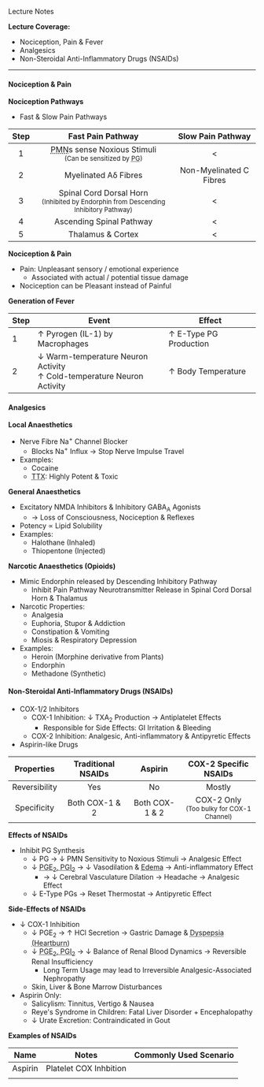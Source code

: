 Lecture Notes

**Lecture Coverage:**
- Nociception, Pain & Fever
- Analgesics
- Non-Steroidal Anti-Inflammatory Drugs (NSAIDs)

---
#### **Nociception & Pain**
**Nociception Pathways**
- Fast & Slow Pain Pathways

| Step |                                                                         Fast Pain Pathway                                                                         |    Slow Pain Pathway    |
| :--: | :---------------------------------------------------------------------------------------------------------------------------------------------------------------: | :---------------------: |
|  1   | <abbr Title="Polymodal Nociceptive Neurones">PMN</abbr>s sense Noxious Stimuli<br><font size="2">(Can be sensitized by <abbr Title="Prostaglandin">PG</abbr>)</r> |            <            |
|  2   |                                                                       Myelinated Aδ Fibres                                                                        | Non-Myelinated C Fibres |
|  3   |                             Spinal Cord Dorsal Horn<br><font size="2">(Inhibited by Endorphin from Descending Inhibitory Pathway)</r>                             |            <            |
|  4   |                                                                     Ascending Spinal Pathway                                                                      |            <            |
|  5   |                                                                         Thalamus & Cortex                                                                         |            <            |

**Nociception & Pain**
- Pain: Unpleasant sensory / emotional experience 
	- Associated with actual / potential tissue damage
- Nociception can be Pleasant instead of Painful

**Generation of Fever**

| Step | Event                                                                    | Effect                 |
| ---- | ------------------------------------------------------------------------ | ---------------------- |
| 1    | ↑ Pyrogen (IL-1) by Macrophages                                          | ↑ E-Type PG Production |
| 2    | ↓ Warm-temperature Neuron Activity<br>↑ Cold-temperature Neuron Activity | ↑ Body Temperature     |


#### **Analgesics**
**Local Anaesthetics**
- Nerve Fibre Na<sup>+</sup> Channel Blocker
	- Blocks Na<sup>+</sup> Influx → Stop Nerve Impulse Travel
- Examples:
	- Cocaine
	- <abbr Title="Tetradotoxin">TTX</abbr>: Highly Potent & Toxic

**General Anaesthetics**
- Excitatory NMDA Inhibitors & Inhibitory GABA<sub>A</sub> Agonists
	- → Loss of Consciousness, Nociception & Reflexes
- Potency ∝ Lipid Solubility
- Examples:
	- Halothane (Inhaled)
	- Thiopentone (Injected)

**Narcotic Anaesthetics (Opioids)**
- Mimic Endorphin released by Descending Inhibitory Pathway
	- Inhibit Pain Pathway Neurotransmitter Release in Spinal Cord Dorsal Horn & Thalamus
- Narcotic Properties:
	- Analgesia
	- Euphoria, Stupor & Addiction
	- Constipation & Vomiting
	- Miosis & Respiratory Depression
- Examples:
	- Heroin (Morphine derivative from Plants)
	- Endorphin
	- Methadone (Synthetic)


#### **Non-Steroidal Anti-Inflammatory Drugs (NSAIDs)**
- COX-1/2 Inhibitors
	- COX-1 Inhibition: ↓ TXA<sub>2</sub> Production → Antiplatelet Effects
		- Responsible for Side Effects: GI Irritation & Bleeding
	- COX-2 Inhibition: Analgesic, Anti-inflammatory & Antipyretic Effects
- Aspirin-like Drugs

|  Properties   | Traditional NSAIDs |    Aspirin     |                       COX-2 Specific NSAIDs                       |
| :-----------: | :----------------: | :------------: | :---------------------------------------------------------------: |
| Reversibility |        Yes         |       No       |                              Mostly                               |
|  Specificity  |   Both COX-1 & 2   | Both COX-1 & 2 | COX-2 Only<br><font size="2">(Too bulky for COX-1 Channel)</font> |

**Effects of NSAIDs**
- Inhibit PG Synthesis
	- ↓ PG → ↓ PMN Sensitivity to Noxious Stimuli → Analgesic Effect
	- ↓ <abbr Title="Vasodilator PGs">PGE<sub>2</sub>, PGI<sub>2</sub></abbr> → ↓ Vasodilation & <abbr Title="Swelling in Tissue">Edema</abbr> → Anti-inflammatory Effect
		- → ↓ Cerebral Vasculature Dilation → Headache → Analgesic Effect
	- ↓ E-Type PGs → Reset Thermostat → Antipyretic Effect

**Side-Effects of NSAIDs**
- ↓ COX-1 Inhibition
	- ↓ PGE<sub>2</sub> → ↑ HCl Secretion → Gastric Damage & <abbr Title="Nausea & Vomiting">Dyspepsia (Heartburn)</abbr>
	- ↓ <abbr Title="Vasodilator PGs">PGE<sub>2</sub>, PGI<sub>2</sub></abbr> → ↓ Balance of Renal Blood Dynamics → Reversible Renal Insufficiency
		- Long Term Usage may lead to Irreversible Analgesic-Associated Nephropathy
	- Skin, Liver & Bone Marrow Disturbances
- Aspirin Only:
	- Salicylism: Tinnitus, Vertigo & Nausea
	- Reye's Syndrome in Children: Fatal Liver Disorder + Encephalopathy
	- ↓ Urate Excretion: Contraindicated in Gout

**Examples of NSAIDs**

| Name    | Notes                  | Commonly Used Scenario |
| ------- | ---------------------- | ---------------------- |
| Aspirin | Platelet COX Inhbition |                        |
|         |                        |                        |

